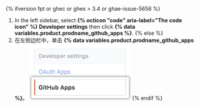 {% ifversion fpt or ghec or ghes > 3.4 or ghae-issue-5658 %}
1. In the left sidebar, select **{% octicon "code" aria-label="The code icon" %} Developer settings** then click **{% data variables.product.prodname_github_apps %}**.
{% else %}
1. 在左侧边栏中，单击 **{% data variables.product.prodname_github_apps %}**。 ![{% data variables.product.prodname_github_apps %} 设置](/assets/images/help/organizations/github-apps-settings-sidebar.png)
{% endif %}
